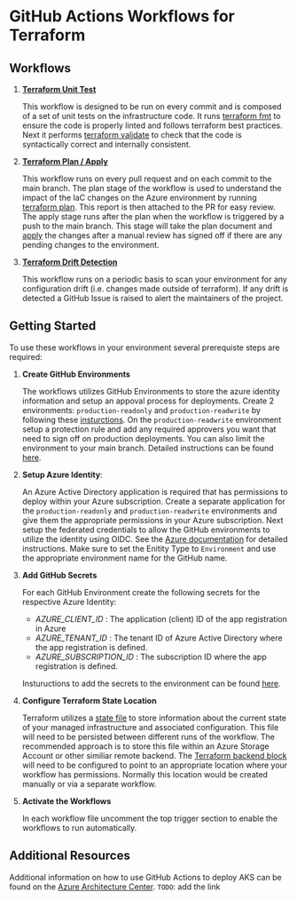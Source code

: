 # GitHub Actions Workflows for Terraform

## Workflows

1. [**Terraform Unit Test**](../../.github/workflows/IAC-terraform-unit-tests.yml)

    This workflow is designed to be run on every commit and is composed of a set of unit tests on the infrastructure code. It runs [terraform fmt]( https://www.terraform.io/cli/commands/fmt) to ensure the code is properly linted and follows terraform best practices. Next it performs [terraform validate](https://www.terraform.io/cli/commands/validate) to check that the code is syntactically correct and internally consistent.

2. [**Terraform Plan / Apply**](../../.github/workflows/IAC-terraform-plan-apply.yml)

    This workflow runs on every pull request and on each commit to the main branch. The plan stage of the workflow is used to understand the impact of the IaC changes on the Azure environment by running [terraform plan](https://www.terraform.io/cli/commands/plan). This report is then attached to the PR for easy review. The apply stage runs after the plan when the workflow is triggered by a push to the main branch. This stage will take the plan document and [apply](https://www.terraform.io/cli/commands/apply) the changes after a manual review has signed off if there are any pending changes to the environment.

3. [**Terraform Drift Detection**](../../.github/workflows/IAC-terraform-drift-detect)

    This workflow runs on a periodic basis to scan your environment for any configuration drift (i.e. changes made outside of terraform). If any drift is detected a GitHub Issue is raised to alert the maintainers of the project.

## Getting Started

To use these workflows in your environment several prerequiste steps are required:

1. **Create GitHub Environments**

    The workflows utilizes GitHub Environments to store the azure identity information and setup an appoval process for deployments. Create 2 environments: `production-readonly` and `production-readwrite` by following these [insturctions](https://docs.github.com/actions/deployment/targeting-different-environments/using-environments-for-deployment#creating-an-environment). On the `production-readwrite` environment setup a protection rule and add any required approvers you want that need to sign off on production deployments. You can also limit the environment to your main branch. Detailed instructions can be found [here](https://docs.github.com/actions/deployment/targeting-different-environments/using-environments-for-deployment#creating-an-environment).

2. **Setup Azure Identity**: 

    An Azure Active Directory application is required that has permissions to deploy within your Azure subscription. Create a separate application for the `production-readonly` and `production-readwrite` environments and give them the appropriate permissions in your Azure subscription. Next setup the federated credentials to allow the GitHub environments to utilize the identity using OIDC. See the [Azure documentation](https://docs.microsoft.com/azure/developer/github/connect-from-azure?tabs=azure-portal%2Clinux#use-the-azure-login-action-with-openid-connect) for detailed instructions. Make sure to set the Enitity Type to `Environment` and use the appropriate environment name for the GitHub name.


3. **Add GitHub Secrets**

    For each GitHub Environment create the following secrets for the respective Azure Identity:

    - _AZURE_CLIENT_ID_ : The application (client) ID of the app registration in Azure
    - _AZURE_TENANT_ID_ : The tenant ID of Azure Active Directory where the app registration is defined.
    - _AZURE_SUBSCRIPTION_ID_ : The subscription ID where the app registration is defined.

    Instuructions to add the secrets to the environment can be found [here](https://docs.github.com/actions/security-guides/encrypted-secrets#creating-encrypted-secrets-for-an-environment).

4. **Configure Terraform State Location**

    Terraform utilizes a [state file](https://www.terraform.io/language/state) to store information about the current state of your managed infrastructure and associated configuration. This file will need to be persisted between different runs of the workflow. The recommended approach is to store this file within an Azure Storage Account or other similiar remote backend. The [Terraform backend block](https://github.com/tjcorr/tf-pipeline-demo/blob/main/main.tf#L9-L15) will need to be configured to point to an appropriate location where your workflow has permissions. Normally this location would be created manually or via a separate workflow.

5. **Activate the Workflows**

    In each workflow file uncomment the top trigger section to enable the workflows to run automatically.

## Additional Resources

Additional information on how to use GitHub Actions to deploy AKS can be found on the [Azure Architecture Center](...). `TODO`: add the link
